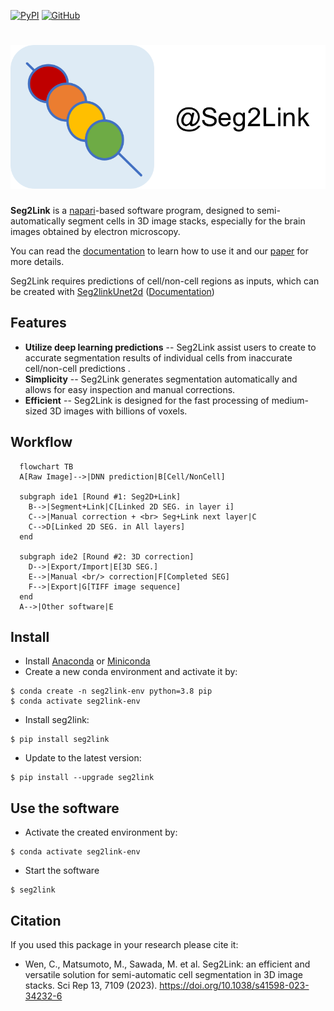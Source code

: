 [![PyPI](https://img.shields.io/pypi/v/seg2link)](https://pypi.org/project/seg2link/) [![GitHub](https://img.shields.io/github/license/WenChentao/3DeeCellTracker)](https://github.com/WenChentao/3DeeCellTracker/blob/master/LICENSE)

# ![icon](docs/pics/icon.svg)

**Seg2Link** is a [napari](https://napari.org
)-based software program, designed to semi-automatically segment cells in 3D image stacks, especially for the brain 
images obtained by electron microscopy. 

You can read the [documentation](https://wenchentao.github.io/Seg2Link/) to learn how to use it and our [paper](https://doi.org/10.1101/2022.10.10.511670) for more details.

Seg2Link requires predictions of cell/non-cell regions as inputs, which can be created with [Seg2linkUnet2d](https://github.com/WenChentao/seg2link_unet2d) ([Documentation](https://wenchentao.github.io/Seg2Link/seg2link-unet2d.html))

## Features
- **Utilize deep learning predictions** -- Seg2Link assist users to create to accurate segmentation results of individual cells from inaccurate cell/non-cell predictions .
- **Simplicity** -- Seg2Link generates segmentation automatically and allows for easy inspection and manual corrections.
- **Efficient** -- Seg2Link is designed for the fast processing of medium-sized 3D images with billions of voxels.
  
## Workflow
```mermaid
  flowchart TB
  A[Raw Image]-->|DNN prediction|B[Cell/NonCell]

  subgraph ide1 [Round #1: Seg2D+Link]
    B-->|Segment+Link|C[Linked 2D SEG. in layer i]
    C-->|Manual correction + <br> Seg+Link next layer|C
    C-->D[Linked 2D SEG. in All layers]
  end

  subgraph ide2 [Round #2: 3D correction]
    D-->|Export/Import|E[3D SEG.]
    E-->|Manual <br/> correction|F[Completed SEG]
    F-->|Export|G[TIFF image sequence]
  end
  A-->|Other software|E
```

## Install
- Install [Anaconda](https://www.anaconda.com/products/individual) 
  or [Miniconda](https://conda.io/miniconda.html)
- Create a new conda environment and activate it by:
```console
$ conda create -n seg2link-env python=3.8 pip
$ conda activate seg2link-env
```
- Install seg2link:
```console
$ pip install seg2link
```
- Update to the latest version:
```console
$ pip install --upgrade seg2link
```

## Use the software
- Activate the created environment by:
```console
$ conda activate seg2link-env
```
- Start the software
```console
$ seg2link
```

## Citation
If you used this package in your research please cite it:

- Wen, C., Matsumoto, M., Sawada, M. et al. Seg2Link: an efficient and versatile solution for semi-automatic cell segmentation in 3D image stacks. Sci Rep 13, 7109 (2023). https://doi.org/10.1038/s41598-023-34232-6
